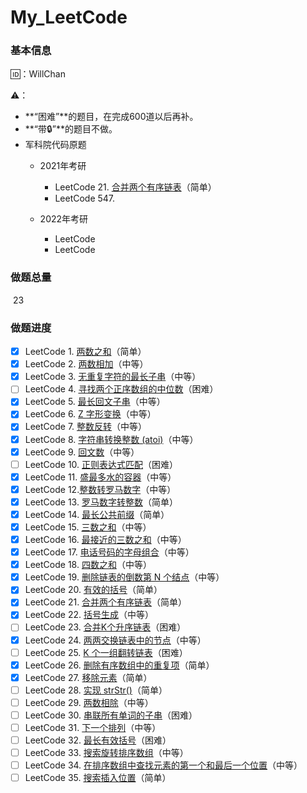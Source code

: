 # My_LeetCode

### 基本信息

🆔：WillChan

⚠️：

- **“困难”**的题目，在完成600道以后再补。
- **“带🔒”**的题目不做。
- 军科院代码原题
    - 2021年考研
        - LeetCode 21. [合并两个有序链表](https://leetcode-cn.com/problems/merge-two-sorted-lists)（简单）
        - LeetCode 547.  

    - 2022年考研
        - LeetCode 
        - LeetCode 


### 做题总量

​		23

### 做题进度

- [x] LeetCode 1. [两数之和](https://leetcode-cn.com/problems/two-sum)（简单）
- [x] LeetCode 2. [两数相加](https://leetcode-cn.com/problems/add-two-numbers)（中等）
- [x] LeetCode 3. [无重复字符的最长子串](https://leetcode-cn.com/problems/longest-substring-without-repeating-characters)（中等）
- [ ] LeetCode 4. [寻找两个正序数组的中位数](https://leetcode-cn.com/problems/median-of-two-sorted-arrays)（困难）
- [x] LeetCode 5. [最长回文子串](https://leetcode-cn.com/problems/longest-palindromic-substring)（中等）
- [x] LeetCode 6. [Z 字形变换](https://leetcode-cn.com/problems/zigzag-conversion)（中等）
- [x] LeetCode 7. [整数反转](https://leetcode-cn.com/problems/reverse-integer)（中等）
- [x] LeetCode 8. [字符串转换整数 (atoi)](https://leetcode-cn.com/problems/string-to-integer-atoi/)（中等）
- [x] LeetCode 9. [回文数](https://leetcode-cn.com/problems/palindrome-number)（中等）
- [ ] LeetCode 10. [正则表达式匹配](https://leetcode-cn.com/problems/regular-expression-matching)（困难）
- [x] LeetCode 11. [盛最多水的容器](https://leetcode-cn.com/problems/container-with-most-water)（中等）
- [x] LeetCode 12.[整数转罗马数字](https://leetcode-cn.com/problems/integer-to-roman)（中等）
- [x] LeetCode 13. [罗马数字转整数](https://leetcode-cn.com/problems/roman-to-integer)（简单）
- [x] LeetCode 14. [最长公共前缀](https://leetcode-cn.com/problems/longest-common-prefix)（简单）
- [x] LeetCode 15. [三数之和](https://leetcode-cn.com/problems/3sum)（中等）
- [x] LeetCode 16. [最接近的三数之和](https://leetcode-cn.com/problems/3sum-closest)（中等）
- [x] LeetCode 17. [电话号码的字母组合](https://leetcode-cn.com/problems/letter-combinations-of-a-phone-number)（中等）
- [x] LeetCode 18. [四数之和](https://leetcode-cn.com/problems/4sum)（中等）
- [x] LeetCode 19. [删除链表的倒数第 N 个结点](https://leetcode-cn.com/problems/remove-nth-node-from-end-of-list)（中等）
- [x] LeetCode 20. [有效的括号](https://leetcode-cn.com/problems/valid-parentheses)（简单）
- [x] LeetCode 21. [合并两个有序链表](https://leetcode-cn.com/problems/merge-two-sorted-lists)（简单）
- [x] LeetCode 22. [括号生成](https://leetcode-cn.com/problems/generate-parentheses)（中等）
- [ ] LeetCode 23. [合并K个升序链表](https://leetcode-cn.com/problems/merge-k-sorted-lists)（困难）
- [x] LeetCode 24. [两两交换链表中的节点](https://leetcode-cn.com/problems/swap-nodes-in-pairs)（中等）
- [ ] LeetCode 25. [K 个一组翻转链表](https://leetcode-cn.com/problems/reverse-nodes-in-k-group)（困难）
- [x] LeetCode 26. [删除有序数组中的重复项](https://leetcode-cn.com/problems/remove-duplicates-from-sorted-array)（简单）
- [x] LeetCode 27. [移除元素](https://leetcode-cn.com/problems/remove-element)（简单）
- [ ] LeetCode 28. [实现 strStr()](https://leetcode-cn.com/problems/implement-strstr)（简单）
- [ ] LeetCode 29. [两数相除](https://leetcode-cn.com/problems/divide-two-integers)（中等）
- [ ] LeetCode 30. [串联所有单词的子串](https://leetcode-cn.com/problems/substring-with-concatenation-of-all-words)（困难）
- [ ] LeetCode 31. [下一个排列](https://leetcode-cn.com/problems/next-permutation)（中等）
- [ ] LeetCode 32. [最长有效括号](https://leetcode-cn.com/problems/longest-valid-parentheses)（困难）
- [ ] LeetCode 33. [搜索旋转排序数组](https://leetcode-cn.com/problems/search-in-rotated-sorted-array)（中等）
- [ ] LeetCode 34. [在排序数组中查找元素的第一个和最后一个位置](https://leetcode-cn.com/problems/find-first-and-last-position-of-element-in-sorted-array/)（中等）
- [ ] LeetCode 35. [搜索插入位置](https://leetcode-cn.com/problems/search-insert-position)（简单）
